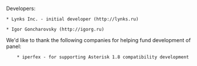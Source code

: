 Developers:

    * Lynks Inc. - initial developer (http://lynks.ru)

    * Igor Goncharovsky (http://igorg.ru)


We'd like to thank the following companies for helping fund development of panel:
	
		* iperfex - for supporting Asterisk 1.8 compatibility development
